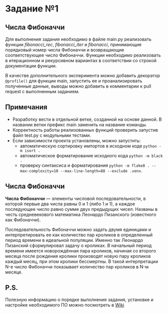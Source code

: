 # Задание №1
## Числа Фибоначчи
Для выполнения задания необходимо в файле main.py реализовать функции *fibonacci_rec*, *fibonacci_iter* и *fibonacci*, принимающие порядковый номер числа Фибоначчи и возвращающие соответствующее число Фибоначчи. Функции необходимо реализовать в итерационном и рекурсивном вариантах в соответствии со строкой документации функции.

В качестве дополнительного эксперимента можно добавить декоратор `@profile()` для функции main, запустить ее и проанализировать полученные данные, выводы можно добавить в комментарии к pull request с выполненным заданием.

## Примечания  
- Разработку вести в отдельной ветке, созданной на основе данной. В названии ветки префикс main заменить на название команды. 
- Корректность работы реализованных функций проверить запустив файл test.py с модульными тестами. 
- Если зависимости проекта установлены, можно запустить:
    * автоматическую сортировку импортов в исходном коде `python -m isort .`
    * автоматическое форматирование исходного кода `python -m black .`
    * проверку синтаксиса и форматирования `python -m flake8 . --max-complexity=10 --max-line-length=88 --exclude .venv`.
  
## Числа Фибоначчи  
**Числа Фибоначчи** — элементы числовой последовательности, в которой первые два числа равны 0 и 1 (либо 1 и 1), а каждое последующее число равно сумме двух предыдущих чисел. Названы в честь средневекового математика Леонардо Пизанского (известного как Фибоначчи).

Последовательность Фибоначчи можно задать двумя единицами и интерпретировать ее как количество пар кроликов в определенный период времени в идеальной популяции. Именно так Леонардо Пизанский сформулировал задачу о кроликах. В начальный период времени имеется новорождённая пара кроликов, начиная со второго месяца после рождения кролики производят новую пару кроликов каждый месяц, при этом кролики бессмертны. В такой интерпретации N-е число Фибоначчи показывает количество пар кроликов в N-м месяце.

## P.S.
Полезную информацию о порядке выполнения задания, установке и настройке необходимого ПО можно посмотреть в [Wiki](https://github.com/hse-algo-24-crow/docs-crow/wiki)